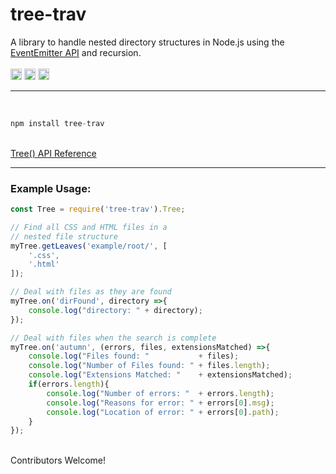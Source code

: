 # tree-trav
A library to handle nested directory structures in Node.js using the <a href="https://nodejs.org/api/events.html#events_class_eventemitter">EventEmitter API</a> and recursion. 
<br>
<br>
<a href="https://badge.fury.io/js/tree-trav"><img src="https://badge.fury.io/js/tree-trav.svg" alt="npm version" height="18"></a>
<a href="https://github.com/Awpatterson217/tree-trav/blob/master/LICENSE.MIT"><img src="https://img.shields.io/npm/l/express.svg" alt="npm version" height="18"></a>
<a href="https://github.com/Awpatterson217/tree-trav/blob/master/LICENSE.APACHE2"><img src="https://img.shields.io/hexpm/l/plug.svg" alt="npm version" height="18"></a>
<br>
<hr>
<br>

```js
npm install tree-trav
```

<br>
 <a href="https://github.com/Awpatterson217/tree-trav/blob/master/lib/tree-trav/README.md">
Tree() API Reference
</a>
<br>
<hr>

### Example Usage:

```js
const Tree = require('tree-trav').Tree;

// Find all CSS and HTML files in a 
// nested file structure
myTree.getLeaves('example/root/', [
    '.css',
    '.html'
]);

// Deal with files as they are found
myTree.on('dirFound', directory =>{
    console.log("directory: " + directory);
});

// Deal with files when the search is complete
myTree.on('autumn', (errors, files, extensionsMatched) =>{
    console.log("Files found: "           + files);
    console.log("Number of Files found: " + files.length);
    console.log("Extensions Matched: "    + extensionsMatched);
    if(errors.length){
        console.log("Number of errors: "  + errors.length);
        console.log("Reasons for error: " + errors[0].msg);
        console.log("Location of error: " + errors[0].path);
    }
});

```

<br>
Contributors Welcome!
